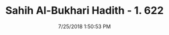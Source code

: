 ---
title        : "Sahih Al-Bukhari Hadith - 1. 622"
date         : 7/25/2018 1:50:53 PM
draft        : false
type         : "hadith"
layout       : "hadith"
BookCode     : "SHB"
VolumeNumber : "1"
HadithNumber : "622"
categories  :  ["Adhan-Superiority of Fajr prayer in congregation"]
tags  :  ["Salim"]
---